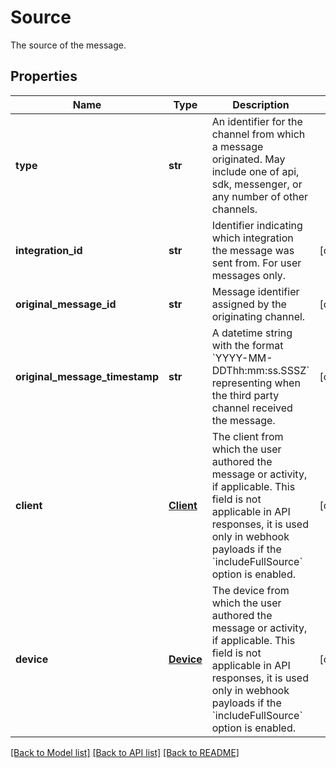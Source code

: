 # Source

The source of the message.
## Properties
Name | Type | Description | Notes
------------ | ------------- | ------------- | -------------
**type** | **str** | An identifier for the channel from which a message originated. May include one of api, sdk, messenger, or any number of other channels. | 
**integration_id** | **str** | Identifier indicating which integration the message was sent from. For user messages only. | [optional] 
**original_message_id** | **str** | Message identifier assigned by the originating channel. | [optional] 
**original_message_timestamp** | **str** | A datetime string with the format &#x60;YYYY-MM-DDThh:mm:ss.SSSZ&#x60; representing when the third party channel received the message. | [optional] 
**client** | [**Client**](Client.md) | The client from which the user authored the message or activity, if applicable. This field is not applicable in API responses, it is used only in webhook payloads if the &#x60;includeFullSource&#x60; option is enabled. | [optional] 
**device** | [**Device**](Device.md) | The device from which the user authored the message or activity, if applicable. This field is not applicable in API responses, it is used only in webhook payloads if the &#x60;includeFullSource&#x60; option is enabled. | [optional] 

[[Back to Model list]](../README.md#documentation-for-models) [[Back to API list]](../README.md#documentation-for-api-endpoints) [[Back to README]](../README.md)


